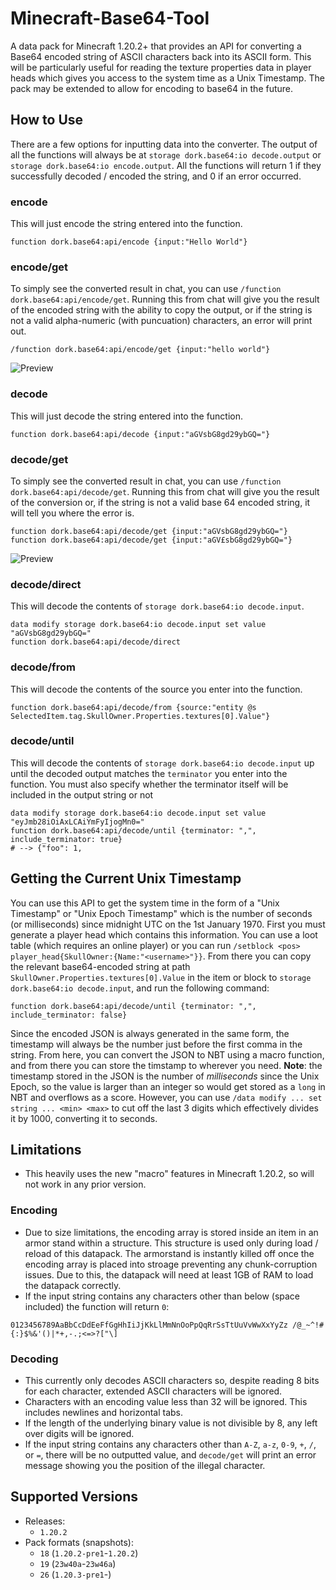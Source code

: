 
# Minecraft-Base64-Tool
A data pack for Minecraft 1.20.2+ that provides an API for converting a Base64 encoded string of ASCII characters back into its ASCII form. This will be particularly useful for reading the texture properties data in player heads which gives you access to the system time as a Unix Timestamp. The pack may be extended to allow for encoding to base64 in the future. 

## How to Use
There are a few options for inputting data into the converter. The output of all the functions will always be at `storage dork.base64:io decode.output` or `storage dork.base64:io encode.output`. All the functions will return 1 if they successfully decoded / encoded the string, and 0 if an error occurred.

### encode
This will just encode the string entered into the function.
```
function dork.base64:api/encode {input:"Hello World"}
```
### encode/get
To simply see the converted result in chat, you can use `/function dork.base64:api/encode/get`. Running this from chat will give you the result of the encoded string with the ability to copy the output, or if the string is not a valid alpha-numeric (with puncuation) characters, an error will print out.
```
/function dork.base64:api/encode/get {input:"hello world"}
```
![Preview](https://cdn.discordapp.com/attachments/1154232908123475968/1176488921111220234/image.png)

### decode
This will just decode the string entered into the function.
```
function dork.base64:api/decode {input:"aGVsbG8gd29ybGQ="}
```
### decode/get
To simply see the converted result in chat, you can use `/function dork.base64:api/decode/get`. Running this from chat will give you the result of the conversion or, if the string is not a valid base 64 encoded string, it will tell you where the error is.
```
function dork.base64:api/decode/get {input:"aGVsbG8gd29ybGQ="}
function dork.base64:api/decode/get {input:"aGV£sbG8gd29ybGQ="}
```
![Preview](https://media.discordapp.net/attachments/380394321217716227/1154220903706669147/image.png?width=877&height=136)
### decode/direct
This will decode the contents of `storage dork.base64:io decode.input`.
```
data modify storage dork.base64:io decode.input set value "aGVsbG8gd29ybGQ="
function dork.base64:api/decode/direct
```

### decode/from
This will decode the contents of the source you enter into the function.
```
function dork.base64:api/decode/from {source:"entity @s SelectedItem.tag.SkullOwner.Properties.textures[0].Value"}
```
### decode/until
This will decode the contents of `storage dork.base64:io decode.input` up until the decoded output matches the `terminator` you enter into the function. You must also specify whether the terminator itself will be included in the output string or not
```
data modify storage dork.base64:io decode.input set value "eyJmb28iOiAxLCAiYmFyIjogMn0="
function dork.base64:api/decode/until {terminator: ",", include_terminator: true}
# --> {"foo": 1,
```
## Getting the Current Unix Timestamp
You can use this API to get the system time in the form of a "Unix Timestamp" or "Unix Epoch Timestamp" which is the number of seconds (or milliseconds) since midnight UTC on the 1st January 1970. 
First you must generate a player head which contains this information. You can use a loot table (which requires an online player) or you can run `/setblock <pos> player_head{SkullOwner:{Name:"<username>"}}`.
From there you can copy the relevant base64-encoded string at path `SkullOwner.Properties.textures[0].Value` in the item or block to `storage dork.base64:io decode.input`, and run the following command:
```
function dork.base64:api/decode/until {terminator: ",", include_terminator: false}
```
Since the encoded JSON is always generated in the same form, the timestamp will always be the number just before the first comma in the string. From here, you can convert the JSON to NBT using a macro function, and from there you can store the timstamp to wherever you need.
**Note**: the timestamp stored in the JSON is the number of _milliseconds_ since the Unix Epoch, so the value is larger than an integer so would get stored as a `long` in NBT and overflows as a score. However, you can use `/data modify ... set string ... <min> <max>` to cut off the last 3 digits which effectively divides it by 1000, converting it to seconds.
## Limitations

- This heavily uses the new "macro" features in Minecraft 1.20.2, so will not work in any prior version.

### Encoding
- Due to size limitations, the encoding array is stored inside an item in an armor stand within a structure. This structure is used only during load / reload of this datapack. The armorstand is instantly killed off once the encoding array is placed into stroage preventing any chunk-corruption issues. Due to this, the datapack will need at least 1GB of RAM to load the datapack correctly.
- If the input string contains any characters other than below (space included) the function will return `0`: 
```
0123456789AaBbCcDdEeFfGgHhIiJjKkLlMmNnOoPpQqRrSsTtUuVvWwXxYyZz /@_~^!#{:}$%&'()|*+,-.;<=>?["\]
```


### Decoding
- This currently only decodes ASCII characters so, despite reading 8 bits for each character, extended ASCII characters will be ignored.
- Characters with an encoding value less than 32 will be ignored. This includes newlines and horizontal tabs.
- If the length of the underlying binary value is not divisible by 8, any left over digits will be ignored.
- If the input string contains any characters other than `A-Z`, `a-z`, `0-9`, `+`, `/`, or `=`, there will be no outputted value, and `decode/get` will print an error message showing you the position of the illegal character. 

## Supported Versions
- Releases:
  - `1.20.2`
- Pack formats (snapshots):
  - `18` (`1.20.2-pre1`-`1.20.2`)
  - `19` (`23w40a`-`23w46a`)
  - `26` (`1.20.3-pre1`-)
